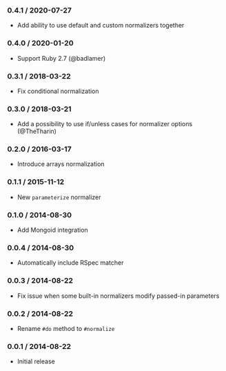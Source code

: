 ### 0.4.1 / 2020-07-27

* Add ability to use default and custom normalizers together

### 0.4.0 / 2020-01-20

* Support Ruby 2.7 (@badlamer)

### 0.3.1 / 2018-03-22

* Fix conditional normalization

### 0.3.0 / 2018-03-21

* Add a possibility to use if/unless cases for normalizer options (@TheTharin)

### 0.2.0 / 2016-03-17

* Introduce arrays normalization

### 0.1.1 / 2015-11-12

* New `parameterize` normalizer

### 0.1.0 / 2014-08-30

* Add Mongoid integration

### 0.0.4 / 2014-08-30

* Automatically include RSpec matcher

### 0.0.3 / 2014-08-22

* Fix issue when some built-in normalizers modify passed-in parameters

### 0.0.2 / 2014-08-22

* Rename `#do` method to `#normalize`

### 0.0.1 / 2014-08-22

* Initial release

